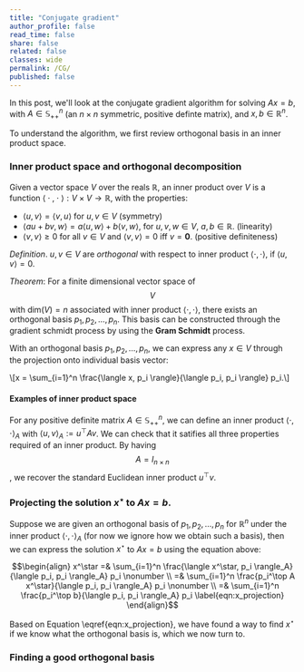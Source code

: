 ```yaml
---
title: "Conjugate gradient"
author_profile: false
read_time: false
share: false
related: false
classes: wide
permalink: /CG/
published: false
---
```


In this post, we'll look at the conjugate gradient algorithm for solving $Ax = b$, with $A \in \mathbb{S}^{n}_{++}$ (an $n \times n$ symmetric, positive definte matrix), and $x, b \in \mathbb{R}^n$.

To understand the algorithm, we first review orthogonal basis in an inner product space.

### Inner product space and orthogonal decomposition

Given a vector space $V$ over the reals $\mathbb{R}$, an inner product over $V$ is a function $\langle\; \cdot\;, \; \cdot \; \rangle: V \times V \rightarrow \mathbb{R}$, with the properties:

- $\langle u, v \rangle = \langle v, u \rangle$ for $u, v \in V$ (symmetry)
- $\langle au + bv, w \rangle = a\langle u, w \rangle + b\langle v, w \rangle$, for $u, v, w \in V$, $a, b \in \mathbb{R}$. (linearity)
- $\langle v, v \rangle \ge 0$ for all $v \in V$ and $\langle v, v \rangle = 0$ iff $v = \mathbf{0}$. (positive definiteness)

_Definition_. $u, v \in V$ are _orthogonal_ with respect to inner product $\langle \cdot, \cdot \rangle$, if $\langle u, v \rangle = 0$.

_Theorem_: For a finite dimensional vector space of $$V$$ with $\mathrm{dim}(V) = n$ associated with inner product $\langle \cdot, \cdot \rangle$, there exists an orthogonal basis $p_1, p_2, \ldots, p_n$. This basis can be constructed through the gradient schmidt process by using the __Gram Schmidt__ process.

With an orthogonal basis $p_1, p_2, \ldots, p_n$, we can express any $x \in V$ through the projection onto individual basis vector:

\\[x = \sum_{i=1}^n \frac{\langle x, p_i \rangle}{\langle p_i, p_i \rangle} p_i.\\]

#### Examples of inner product space
For any positive definite matrix $A \in \mathbb{S}^{n}_{++}$, we can define an inner product $\langle \cdot, \cdot \rangle_A$ with $\newcommand{\coloneqq}{\mathrel{:=}}
 \langle u, v \rangle_A \coloneqq u^\top A v$. We can check that it satifies all three properties required of an inner product. By having $$A = I_{n \times n}$$, we recover the standard Euclidean inner product $u^\top v$.


### Projecting the solution $x^\star$ to $Ax = b$.
Suppose we are given an orthogonal basis of $p_1, p_2, \ldots, p_n$ for $\mathbb{R}^n$ under the inner product $\langle \cdot, \cdot \rangle_A$ (for now we ignore how we obtain such a basis), then we can express the solution $x^\star$ to $Ax = b$ using the equation above:

$$\begin{align} x^\star =& \sum_{i=1}^n \frac{\langle x^\star, p_i \rangle_A}{\langle p_i, p_i \rangle_A} p_i \nonumber \\
=& \sum_{i=1}^n \frac{p_i^\top A x^\star}{\langle p_i, p_i \rangle_A} p_i \nonumber \\
=& \sum_{i=1}^n \frac{p_i^\top b}{\langle p_i, p_i \rangle_A} p_i \label{eqn:x_projection}
\end{align}$$

Based on Equation \eqref{eqn:x_projection}, we have found a way to find $x^\star$ if we know what the orthogonal basis is, which we now turn to.

### Finding a good orthogonal basis